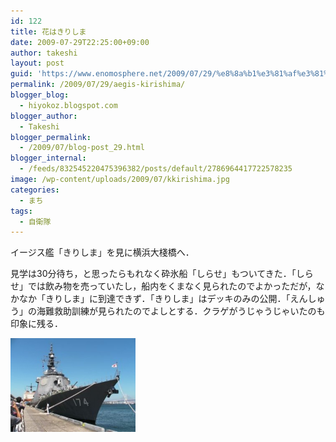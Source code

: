 ```yaml
---
id: 122
title: 花はきりしま
date: 2009-07-29T22:25:00+09:00
author: takeshi
layout: post
guid: 'https://www.enomosphere.net/2009/07/29/%e8%8a%b1%e3%81%af%e3%81%8d%e3%82%8a%e3%81%97%e3%81%be/'
permalink: /2009/07/29/aegis-kirishima/
blogger_blog:
  - hiyokoz.blogspot.com
blogger_author:
  - Takeshi
blogger_permalink:
  - /2009/07/blog-post_29.html
blogger_internal:
  - /feeds/832545220475396382/posts/default/2786964417722578235
image: /wp-content/uploads/2009/07/kkirishima.jpg
categories:
  - まち
tags:
  - 自衛隊
---
```

イージス艦「きりしま」を見に横浜大棧橋へ．

見学は30分待ち，と思ったらもれなく砕氷船「しらせ」もついてきた．「しらせ」では飲み物を売っていたし，船内をくまなく見られたのでよかっただが，なかなか「きりしま」に到達できず．「きりしま」はデッキのみの公開．「えんしゅう」の海難救助訓練が見られたのでよしとする．クラゲがうじゃうじゃいたのも印象に残る．

<a href="/wp-content/uploads/2009/07/kkirishima.jpg"><img id="BLOGGER_PHOTO_ID_5365248088763231426" style="float: left; margin: 0 10px 10px 0; cursor: hand; width: 200px; height: 150px;" src="/wp-content/uploads/2009/07/kkirishima-300x225.jpg" alt="" border="0" /></a>